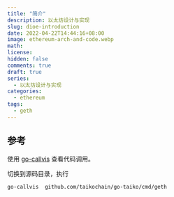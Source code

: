 ```yaml
---
title: "简介"
description: 以太坊设计与实现
slug: dioe-introduction
date: 2022-04-22T14:44:16+08:00
image: ethereum-arch-and-code.webp
math:
license:
hidden: false
comments: true
draft: true
series:
  - 以太坊设计与实现
categories:
  - ethereum
tags:
  - geth
---
```


<!-- more -->
## 参考

使用 [go-callvis](https://github.com/ofabry/go-callvis) 查看代码调用。

切换到源码目录，执行

```shell
go-callvis  github.com/taikochain/go-taiko/cmd/geth
```
